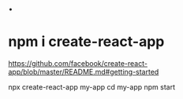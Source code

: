 # .

# npm i create-react-app

https://github.com/facebook/create-react-app/blob/master/README.md#getting-started

npx create-react-app my-app
cd my-app
npm start
